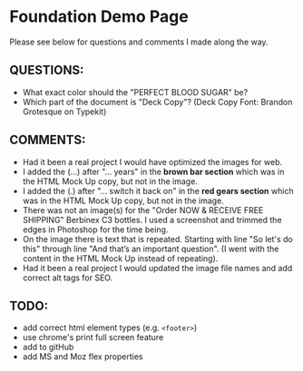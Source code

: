 # Foundation Demo Page

Please see below for questions and comments I made along the way.

## QUESTIONS:

- What exact color should the "PERFECT BLOOD SUGAR" be?
- Which part of the document is "Deck Copy"? (Deck Copy Font: Brandon Grotesque on Typekit)

## COMMENTS:

- Had it been a real project I would have optimized the images for web.
- I added the (...) after "... years" in the **brown bar section** which was in the HTML Mock Up copy, but not in the image.
- I added the (.) after "... switch it back on" in the **red gears section** which was in the HTML Mock Up copy, but not in the image.
- There was not an image(s) for the "Order NOW & RECEIVE FREE SHIPPING" Berbinex C3 bottles. I used a screenshot and trimmed the edges in Photoshop for the time being.
- On the image there is text that is repeated. Starting with line "So let's do this" through line "And that’s an important question". (I went with the content in the HTML Mock Up instead of repeating).
- Had it been a real project I would updated the image file names and add correct alt tags for SEO.

## TODO:

- add correct html element types (e.g. `<footer>`)
- use chrome's print full screen feature
- add to gitHub
- add MS and Moz flex properties